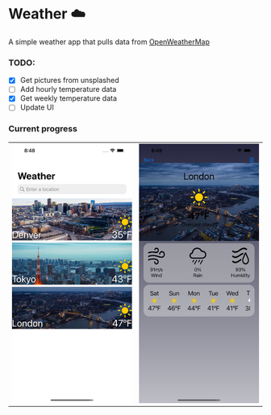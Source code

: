 # Weather ☁️
A simple weather app that pulls data from [OpenWeatherMap](openweathermap.org)

### TODO:
- [x] Get pictures from unsplashed
- [ ] Add hourly temperature data
- [x] Get weekly temperature data
- [ ] Update UI

### Current progress
|  |  |
|---|---|
|![list view](./PreviewPictures/listView.png)|![Detail view](./PreviewPictures/detailView.png)|

